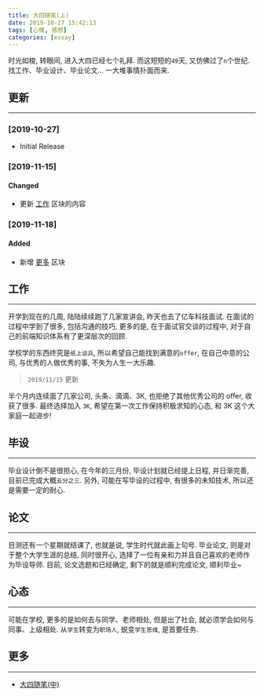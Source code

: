 ```yaml
---
title: 大四随笔(上)
date: 2019-10-27 15:42:13
tags: [心情, 感想]
categories: [essay]
---
```


时光如梭, 转眼间, 进入大四已经七个礼拜. 而这短短的`49`天, 又仿佛过了`n`个世纪. 找工作、毕业设计、毕业论文... 一大堆事情扑面而来.

<!-- more -->

## 更新

------

### [2019-10-27]

- Initial Release

### [2019-11-15]

#### Changed

- 更新 [工作](#%e5%b7%a5%e4%bd%9c) 区块的内容

### [2019-11-18]

#### Added

- 新增 [更多](#%e6%9b%b4%e5%a4%9a) 区块

## 工作

------

开学到现在的几周, 陆陆续续跑了几家宣讲会, 昨天也去了亿车科技面试. 在面试的过程中学到了很多, 包括沟通的技巧, 更多的是, 在于面试官交谈的过程中, 对于自己的前端知识体系有了更深层次的回顾.

学校学的东西终究是`纸上谈兵`, 所以希望自己能找到满意的`offer`, 在自己中意的公司, 与优秀的人做优秀的事, 不失为人生一大乐趣.

> `2019/11/15` 更新

半个月内连续面了几家公司, 头条、滴滴、3K, 也拒绝了其他优秀公司的 offer, 收获了很多. 最终选择加入 `3K`, 希望在第一次工作保持积极求知的心态, 和 3K 这个大家庭一起进步!

## 毕设

------

毕业设计倒不是很担心, 在今年的三月份, 毕设计划就已经提上日程, 并日渐完善, 目前已完成大概`五分之三`. 另外, 可能在写毕设的过程中, 有很多的未知技术, 所以还是需要一定的耐心.

## 论文

------

目测还有一个星期就结课了, 也就是说, 学生时代就此画上句号. 毕业论文, 则是对于整个大学生涯的总结, 同时很开心, 选择了一位有亲和力并且自己喜欢的老师作为毕设导师. 目前, 论文选题和已经确定, 剩下的就是顺利完成论文, 顺利毕业~

## 心态

------

可能在学校, 更多的是如何去与同学、老师相处, 但是出了社会, 就必须学会如何与同事、上级相处. 从`学生`转变为`职场人`, 蜕变`学生思维`, 是首要任务.

## 更多

------

- [大四随笔(中)](https://blog.yyge.top/blog/2019/11/18/%E5%A4%A7%E5%9B%9B%E9%9A%8F%E7%AC%94-%E4%B8%AD/)